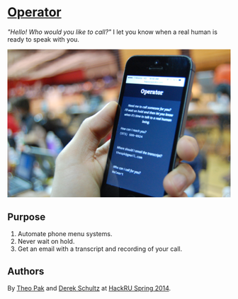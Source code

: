 # [Operator](http://happyoperator.com)

_"Hello! Who would you like to call?"_ I let you know when a real human is ready to speak with you.

![](assets/DSC_0259.JPG)

## Purpose

1. Automate phone menu systems.
2. Never wait on hold.
3. Get an email with a transcript and recording of your call.


## Authors

By [Theo Pak](http://github.com/theopak) and [Derek Schultz](http://github.com/derek-schultz) at [HackRU Spring 2014](http://hackRU.org).

